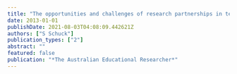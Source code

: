 ```yaml
---
title: "The opportunities and challenges of research partnerships in teacher education"
date: 2013-01-01
publishDate: 2021-08-03T04:08:09.442621Z
authors: ["S Schuck"]
publication_types: ["2"]
abstract: ""
featured: false
publication: "*The Australian Educational Researcher*"
---
```


